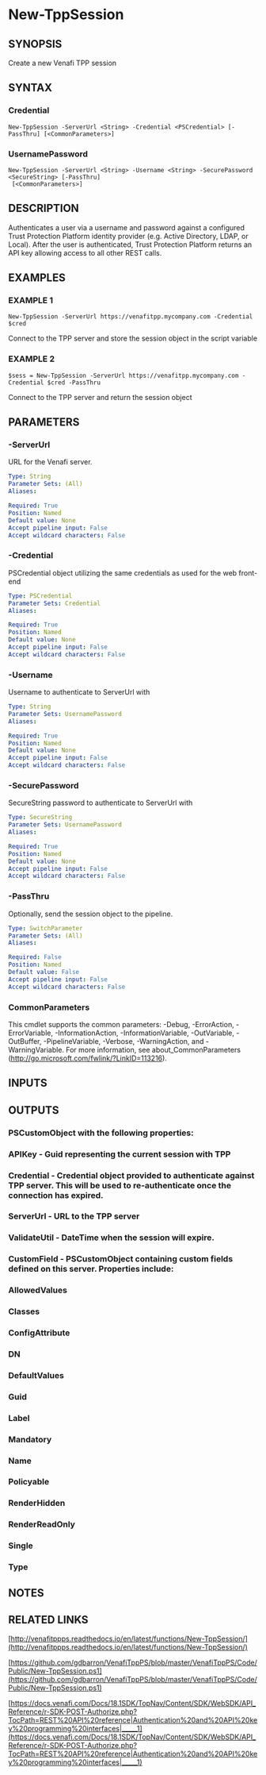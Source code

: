 # New-TppSession

## SYNOPSIS
Create a new Venafi TPP session

## SYNTAX

### Credential
```
New-TppSession -ServerUrl <String> -Credential <PSCredential> [-PassThru] [<CommonParameters>]
```

### UsernamePassword
```
New-TppSession -ServerUrl <String> -Username <String> -SecurePassword <SecureString> [-PassThru]
 [<CommonParameters>]
```

## DESCRIPTION
Authenticates a user via a username and password against a configured Trust
Protection Platform identity provider (e.g.
Active Directory, LDAP, or Local).
After
the user is authenticated, Trust Protection Platform returns an API key allowing
access to all other REST calls.

## EXAMPLES

### EXAMPLE 1
```
New-TppSession -ServerUrl https://venafitpp.mycompany.com -Credential $cred
```

Connect to the TPP server and store the session object in the script variable

### EXAMPLE 2
```
$sess = New-TppSession -ServerUrl https://venafitpp.mycompany.com -Credential $cred -PassThru
```

Connect to the TPP server and return the session object

## PARAMETERS

### -ServerUrl
URL for the Venafi server.

```yaml
Type: String
Parameter Sets: (All)
Aliases:

Required: True
Position: Named
Default value: None
Accept pipeline input: False
Accept wildcard characters: False
```

### -Credential
PSCredential object utilizing the same credentials as used for the web front-end

```yaml
Type: PSCredential
Parameter Sets: Credential
Aliases:

Required: True
Position: Named
Default value: None
Accept pipeline input: False
Accept wildcard characters: False
```

### -Username
Username to authenticate to ServerUrl with

```yaml
Type: String
Parameter Sets: UsernamePassword
Aliases:

Required: True
Position: Named
Default value: None
Accept pipeline input: False
Accept wildcard characters: False
```

### -SecurePassword
SecureString password to authenticate to ServerUrl with

```yaml
Type: SecureString
Parameter Sets: UsernamePassword
Aliases:

Required: True
Position: Named
Default value: None
Accept pipeline input: False
Accept wildcard characters: False
```

### -PassThru
Optionally, send the session object to the pipeline.

```yaml
Type: SwitchParameter
Parameter Sets: (All)
Aliases:

Required: False
Position: Named
Default value: False
Accept pipeline input: False
Accept wildcard characters: False
```

### CommonParameters
This cmdlet supports the common parameters: -Debug, -ErrorAction, -ErrorVariable, -InformationAction, -InformationVariable, -OutVariable, -OutBuffer, -PipelineVariable, -Verbose, -WarningAction, and -WarningVariable.
For more information, see about_CommonParameters (http://go.microsoft.com/fwlink/?LinkID=113216).

## INPUTS

## OUTPUTS

### PSCustomObject with the following properties:
###     APIKey - Guid representing the current session with TPP
###     Credential - Credential object provided to authenticate against TPP server.  This will be used to re-authenticate once the connection has expired.
###     ServerUrl - URL to the TPP server
###     ValidateUtil - DateTime when the session will expire.
###     CustomField - PSCustomObject containing custom fields defined on this server.  Properties include:
###         AllowedValues
###         Classes
###         ConfigAttribute
###         DN
###         DefaultValues
###         Guid
###         Label
###         Mandatory
###         Name
###         Policyable
###         RenderHidden
###         RenderReadOnly
###         Single
###         Type
## NOTES

## RELATED LINKS

[http://venafitppps.readthedocs.io/en/latest/functions/New-TppSession/](http://venafitppps.readthedocs.io/en/latest/functions/New-TppSession/)

[https://github.com/gdbarron/VenafiTppPS/blob/master/VenafiTppPS/Code/Public/New-TppSession.ps1](https://github.com/gdbarron/VenafiTppPS/blob/master/VenafiTppPS/Code/Public/New-TppSession.ps1)

[https://docs.venafi.com/Docs/18.1SDK/TopNav/Content/SDK/WebSDK/API_Reference/r-SDK-POST-Authorize.php?TocPath=REST%20API%20reference|Authentication%20and%20API%20key%20programming%20interfaces|_____1](https://docs.venafi.com/Docs/18.1SDK/TopNav/Content/SDK/WebSDK/API_Reference/r-SDK-POST-Authorize.php?TocPath=REST%20API%20reference|Authentication%20and%20API%20key%20programming%20interfaces|_____1)

